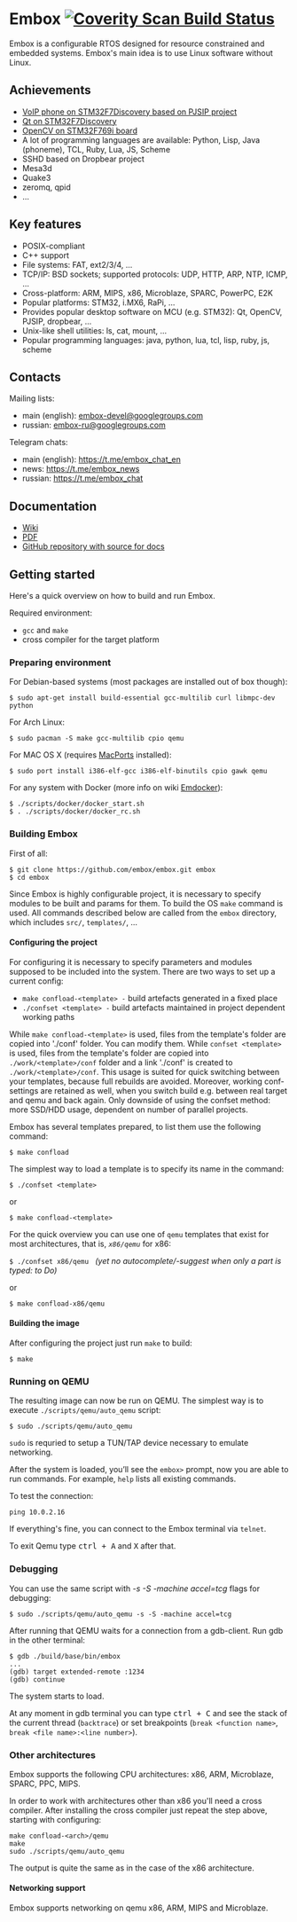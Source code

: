 Embox [![Coverity Scan Build Status](https://scan.coverity.com/projects/700/badge.svg)](https://scan.coverity.com/projects/700)
=====

Embox is a configurable RTOS designed for resource constrained and embedded systems. Embox's main idea is to use Linux software without Linux.

Achievements
-------------
* [VoIP phone on STM32F7Discovery based on PJSIP project](https://github.com/embox/embox/wiki/PJSIP-on-STM32)
* [Qt on STM32F7Discovery](https://github.com/embox/embox/wiki/Qt-on-STM32)
* [OpenCV on STM32F769i board](https://github.com/embox/embox/wiki/OpenCV-on-STM32)
* A lot of programming languages are available: Python, Lisp, Java (phoneme), TCL, Ruby, Lua, JS, Scheme
* SSHD based on Dropbear project
* Mesa3d
* Quake3
* zeromq, qpid
* ...

Key features
---------------
* POSIX-compliant
* C++ support
* File systems: FAT, ext2/3/4, ...
* TCP/IP: BSD sockets; supported protocols: UDP, HTTP, ARP, NTP, ICMP, ...
* Cross-platform: ARM, MIPS, x86, Microblaze, SPARC, PowerPC, E2K
* Popular platforms: STM32, i.MX6, RaPi, ...
* Provides popular desktop software on MCU (e.g. STM32): Qt, OpenCV, PJSIP, dropbear, ...
* Unix-like shell utilities: ls, cat, mount, ...
* Popular programming languages: java, python, lua, tcl, lisp, ruby, js, scheme

Contacts
---------------
Mailing lists:
* main (english): embox-devel@googlegroups.com
* russian: embox-ru@googlegroups.com

Telegram chats:
* main (english): https://t.me/embox_chat_en
* news:  https://t.me/embox_news
* russian: https://t.me/embox_chat

Documentation
---------------
* [Wiki](https://github.com/embox/embox/wiki)
* [PDF](https://github.com/embox/embox-docs/releases)
* [GitHub repository with source for docs](https://github.com/embox/embox-docs)

Getting started
---------------
Here's a quick overview on how to build and run Embox.

Required environment:
 - `gcc` and `make`
 - cross compiler for the target platform

### Preparing environment
For Debian-based systems (most packages are installed out of box though):
```
$ sudo apt-get install build-essential gcc-multilib curl libmpc-dev python
```

For Arch Linux:
```
$ sudo pacman -S make gcc-multilib cpio qemu
```

For MAC OS X (requires [MacPorts](https://www.macports.org/install.php) installed):
```
$ sudo port install i386-elf-gcc i386-elf-binutils cpio gawk qemu
```

For any system with Docker (more info on wiki [Emdocker](https://github.com/embox/embox/wiki/Emdocker)):
```
$ ./scripts/docker/docker_start.sh
$ . ./scripts/docker/docker_rc.sh
```

### Building Embox
First of all:
```
$ git clone https://github.com/embox/embox.git embox
$ cd embox
```
Since Embox is highly configurable project, it is necessary to specify modules to be built and params for them. To build the OS `make` command is used.
All commands described below are called from the `embox` directory, which includes `src/`, `templates/`, ...

#### Configuring the project
For configuring it is necessary to specify parameters and modules supposed to be included into the system. There are two ways to set up a current config:

* `make confload-<template> -` build artefacts generated in a fixed place
* `./confset <template> -` build artefacts maintained in project dependent working paths

While `make confload-<template>` is used, files from the template's folder are copied into './conf' folder. You can modify them.
While `confset <template>` is used, files from the template's folder are copied into `./work/<template>/conf` folder and a link './conf' is created to `./work/<template>/conf`. This usage is suited for quick switching between your templates, because full rebuilds are avoided.
Moreover, working conf-settings are retained as well, when you switch build e.g. between real target and qemu and back again. Only downside of using the confset method: more SSD/HDD usage, dependent on number of parallel projects.

Embox has several templates prepared, to list them use the following command:
```
$ make confload
```

The simplest way to load a template is to specify its name in the command:

`$ ./confset <template>`

or
```
$ make confload-<template>
```

For the quick overview you can use one of `qemu` templates that exist for most architectures, that is, *`x86/qemu`* for x86:

`$ ./confset x86/qemu`  &nbsp; _(yet no autocomplete/-suggest when only a part is typed: to Do)_

or
```
$ make confload-x86/qemu
```

#### Building the image
After configuring the project just run `make` to build:
```
$ make
```

### Running on QEMU
The resulting image can now be run on QEMU. The simplest way is to execute `./scripts/qemu/auto_qemu` script:
```
$ sudo ./scripts/qemu/auto_qemu
```
`sudo` is requried to setup a TUN/TAP device necessary to emulate networking.

After the system is loaded, you’ll see the `embox>` prompt, now you are able to run commands.
For example, `help` lists all existing commands.

To test the connection:
```
ping 10.0.2.16
```
If everything's fine, you can connect to the Embox terminal via `telnet`.

To exit Qemu type <kbd>ctrl + A</kbd> and <kbd>X</kbd> after that.

### Debugging
You can use the same script with *-s -S -machine accel=tcg* flags for debugging:
```
$ sudo ./scripts/qemu/auto_qemu -s -S -machine accel=tcg
```
After running that QEMU waits for a connection from a gdb-client. Run gdb in the other terminal:
```
$ gdb ./build/base/bin/embox
...
(gdb) target extended-remote :1234
(gdb) continue
```
The system starts to load.

At any moment in gdb terminal you can type <kbd>ctrl + C</kbd> and see the stack of the current thread (`backtrace`) or set breakpoints (`break <function name>`, `break <file name>:<line number>`).

### Other architectures
Embox supports the following CPU architectures: x86, ARM, Microblaze, SPARC, PPC, MIPS.

In order to work with architectures other than x86 you'll need a cross compiler.
After installing the cross compiler just repeat the step above, starting with configuring:
```
make confload-<arch>/qemu
make
sudo ./scripts/qemu/auto_qemu
```
The output is quite the same as in the case of the x86 architecture.

#### Networking support
Embox supports networking on qemu x86, ARM, MIPS and Microblaze.
